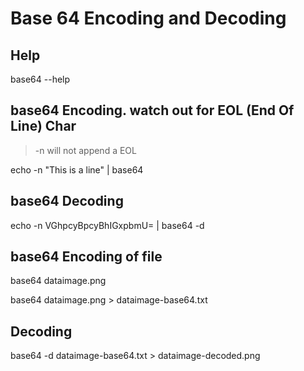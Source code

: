 # Base 64 Encoding and Decoding

## Help

base64 --help

## base64 Encoding. watch out for EOL (End Of Line) Char

> -n will not append a EOL

echo -n "This is a line" | base64

## base64 Decoding

echo -n VGhpcyBpcyBhIGxpbmU= | base64 -d

## base64 Encoding of file

base64 dataimage.png

base64 dataimage.png > dataimage-base64.txt

## Decoding

base64 -d dataimage-base64.txt > dataimage-decoded.png
